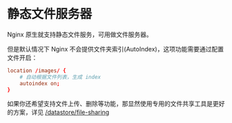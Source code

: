 # 静态文件服务器

Nginx 原生就支持静态文件服务，可用做文件服务器。

但是默认情况下 Nginx 不会提供文件夹索引(AutoIndex)，这项功能需要通过配置文件开启：

```conf
location /images/ {
    # 自动根据文件列表，生成 index
    autoindex on;
}
```

如果你还希望支持文件上传、删除等功能，那显然使用专用的文件共享工具是更好的方案，详见 [/datastore/file-sharing](/datastore/file-sharing/README.md)

